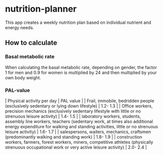 # nutrition-planner

This app creates a weekly nutrition plan based on individual nutrient and energy needs.

## How to calculate

### Basal metabolic rate
When calculating the basal metabolic rate, depending on gender, the factor 1 for men and 0.9 for women is multiplied by 24 and then multiplied by your own body weight.

### PAL-value
| Physical activity per day | PAL value |
| Frail, immobile, bedridden people (exclusively sedentary or lying down lifestyle) | 1.2- 1.3 |
| Office workers, precision mechanics (exclusively sedentary lifestyle with little or no strenuous leisure activity) | 1.4- 1.5 |
| laboratory workers, students, assembly line workers, teachers (sedentary work, at times also additional energy expenditure for walking and standing activities, little or no strenuous leisure activity) | 1.6- 1.7 |
| salespersons, waiters, mechanics, craftsmen (predominantly walking and standing work) | 1.8- 1.9 |
| construction workers, farmers, forest workers, miners, competitive athletes (physically strenuous occupational work or very active leisure activity) | 2.0- 2.4 |
